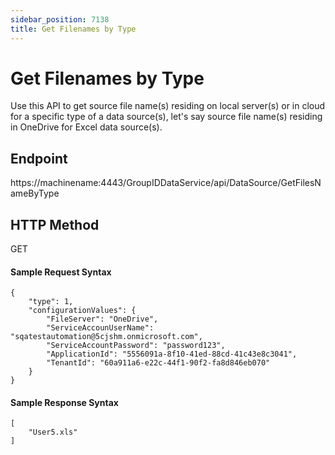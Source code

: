 ```yaml
---
sidebar_position: 7138
title: Get Filenames by Type
---
```


# Get Filenames by Type

Use this API to get source file name(s) residing on local server(s) or in cloud for a specific type of a data source(s), let's say source file name(s) residing in OneDrive for Excel data source(s).

## Endpoint

https://machinename:4443/GroupIDDataService/api/DataSource/GetFilesNameByType

## HTTP Method

GET

#### Sample Request Syntax

```
{  
    "type": 1,  
    "configurationValues": {  
        "FileServer": "OneDrive",  
        "ServiceAccounUserName": "sqatestautomation@5cjshm.onmicrosoft.com",  
        "ServiceAccountPassword": "password123",  
        "ApplicationId": "5556091a-8f10-41ed-88cd-41c43e8c3041",  
        "TenantId": "60a911a6-e22c-44f1-90f2-fa8d846eb070"  
    }  
}
```
#### Sample Response Syntax

```
[  
    "User5.xls"  
]
```